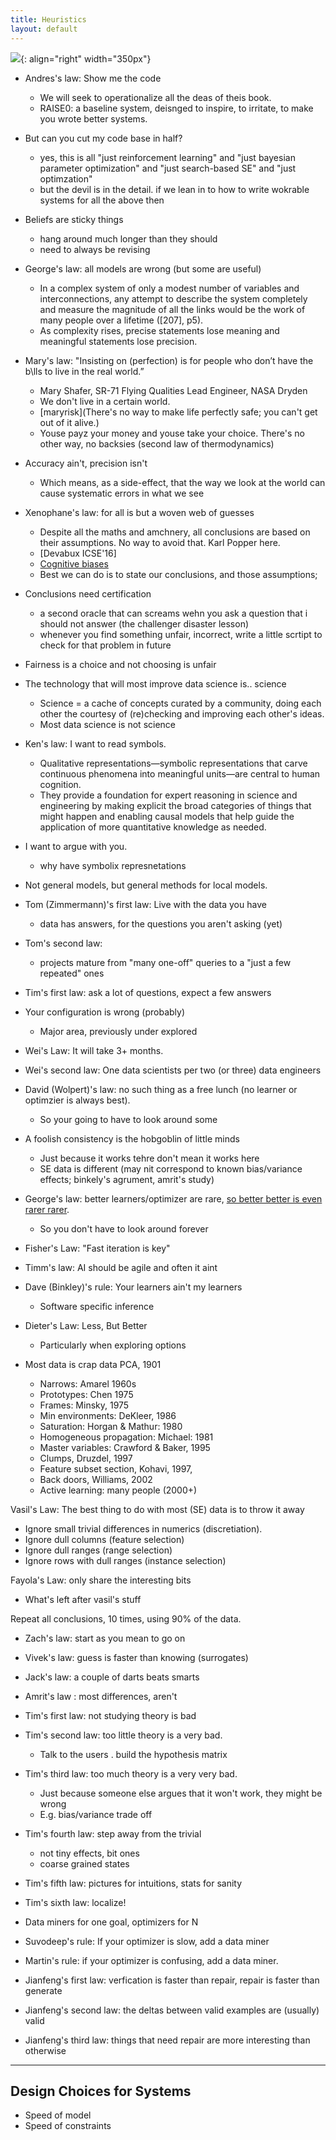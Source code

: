 ```yaml
---
title: Heuristics
layout: default
---
```


![](https://divergentmba.files.wordpress.com/2010/04/knowledge-funnel-762867.png){: align="right" width="350px"}


  
- Andres's law: Show me the code
   - We will seek to operationalize all the deas of theis book. 
   - RAISE0: a baseline system, deisnged to inspire, to irritate, to make you wrote better systems.

- But can you cut my code base in half?
   - yes, this is all "just reinforcement learning" and "just bayesian parameter
     optimization" and "just search-based SE" and "just optimzation"
   - but the devil is in the detail. if we lean in to how to write wokrable systems for
     all the above then 

- Beliefs are sticky things
   - hang around much longer than they should
   - need to always be revising

- George's law: all models are wrong (but some are useful)
    - In a complex system of only a modest number of variables and interconnections, any attempt to describe the system completely and measure the magnitude of all the links would be the work of many people over a lifetime ([207], p5).
    - As complexity rises, precise statements lose meaning and meaningful statements lose precision.


- Mary's law: "Insisting on (perfection) is for people who don’t have the b\lls to live in the real world.”
   - Mary Shafer, SR-71 Flying Qualities Lead Engineer, NASA Dryden
   - We don't live in a certain world. 
   - [maryrisk](There's no way to make life perfectly safe; you can't get out of it alive.)
   - Youse payz your money and youse take your choice. There's no other way, no backsies (second
     law of thermodynamics)

- Accuracy ain't, precision isn't
   - Which means, as a side-effect, that the way we look at the world can cause systematic errors in what we see
   
- Xenophane's law: for all is but a woven web of guesses
   - Despite all the maths and amchnery, all conclusions are based on their assumptions. No way to
     avoid that. Karl Popper here.
   - [Devabux ICSE'16]
   - [Cognitive biases](cognitivebias)
   - Best we can do is to state our conclusions, and those assumptions; 


- Conclusions need certification
   - a second oracle that can screams wehn you ask a question that i should not answer
     (the challenger disaster lesson)
   - whenever you find something unfair, incorrect, write a little scrtipt to check for 
     that problem in future

- Fairness is a choice and not choosing is unfair

- The technology that will most improve data science is.. science
   - Science = a cache of concepts curated by a community, doing each
     other the courtesy of (re)checking and improving each other's ideas.
   - Most data science is not science

- Ken's law: I want to read symbols. 
   - Qualitative representations—symbolic representations that carve continuous phenomena into meaningful units—are central to human cognition.
   -  They provide a foundation for expert reasoning in science and engineering by making explicit the broad categories of things that might happen and enabling causal models that help guide the application of more quantitative knowledge as needed. 

- I want to argue with you.
    - why have symbolix represnetations

- Not general models, but general methods for local models.

- Tom (Zimmermann)'s first law:  Live with the data you have
    - data has answers, for the questions you aren't asking (yet)

- Tom's second law:
   - projects mature from "many one-off" queries to a "just a few repeated"  ones

- Tim's first law: ask a lot of questions, expect a few answers

- Your configuration is wrong (probably)
   - Major area, previously under explored

- Wei's Law: It will take 3+ months.

- Wei's second law: One data scientists per two (or three) data engineers

- David (Wolpert)'s law: no such thing as a free lunch (no learner or optimzier is always best).
   - So your going to have to look around some

- A foolish consistency is the hobgoblin of little minds
   - Just because it works tehre don't mean it works here
   - SE data is different (may nit correspond to known bias/variance effects;  binkely's agrument, amrit's study)

- George's law: better learners/optimizer are rare, [so better better is even rarer rarer](http://www.cs.cmu.edu/~gmontane/pdfs/montanez-2013-bounding.pdf).
   - So you don't have to look around forever

- Fisher's Law: "Fast iteration is key"

- Timm's law: AI should be agile and often it aint

- Dave (Binkley)'s rule: Your learners ain't my learners
   - Software specific inference

- Dieter's Law: Less, But Better
   - Particularly when exploring options

- Most data is crap data PCA, 1901
   - Narrows: Amarel 1960s
   - Prototypes: Chen 1975
   - Frames: Minsky, 1975
   - Min environments: DeKleer, 1986
   - Saturation: Horgan & Mathur: 1980
   - Homogeneous propagation: Michael: 1981
   - Master variables: Crawford & Baker, 1995
   - Clumps, Druzdel, 1997
   - Feature subset section, Kohavi, 1997,
   - Back doors, Williams, 2002
   - Active learning: many people (2000+)

Vasil's Law: The best thing to do with most (SE) data is to throw it away
   - Ignore small trivial differences in numerics (discretiation).
   - Ignore dull columns (feature selection)
   - Ignore dull ranges (range selection)
   - Ignore rows with dull ranges (instance selection)

Fayola's Law: only share the interesting bits
   - What's left after vasil's stuff

Repeat all conclusions, 10 times, using 90\% of the data.

- Zach's law: start as you mean to go on

- Vivek's law:  guess is faster than knowing (surrogates)

- Jack's law: a couple of darts beats smarts

- Amrit's law : most differences, aren't

- Tim's first law: not studying theory is bad

- Tim's second law: too little theory is a very bad.
    - Talk to the users . build the hypothesis matrix

- Tim's third law: too much theory is a very very bad.
    - Just because someone else argues that it won't work, they might be wrong
    - E.g. bias/variance trade off

- Tim's fourth law: step away from the trivial
   - not tiny effects, bit ones
   - coarse grained states

- Tim's fifth law: pictures for intuitions, stats for sanity

- Tim's sixth law: localize!

- Data miners for one goal, optimizers for N

- Suvodeep's rule: If your optimizer is slow, add a data miner

- Martin's rule: if your optimizer is confusing, add a data miner.

- Jianfeng's first law: verfication is faster than repair, repair is faster than generate

- Jianfeng's second law: the deltas between valid examples are (usually) valid

- Jianfeng's third law: things that need repair are more interesting than otherwise



----

## Design Choices for Systems

- Speed of model
- Speed of constraints
